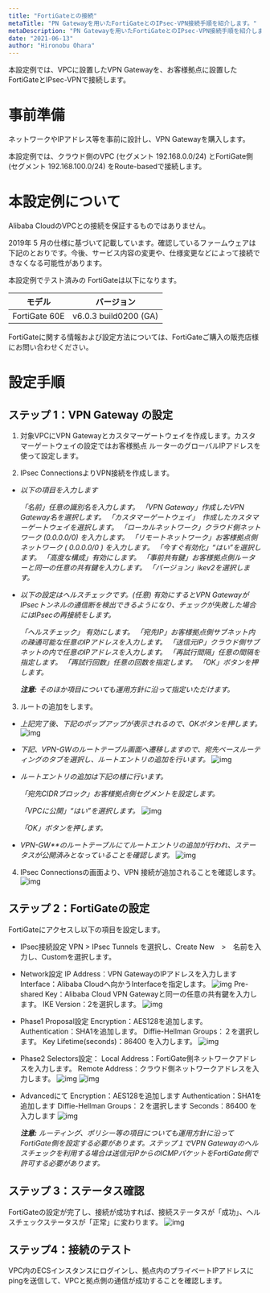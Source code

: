 ```yaml
---
title: "FortiGateとの接続"
metaTitle: "PN Gatewayを用いたFortiGateとのIPsec-VPN接続手順を紹介します。"
metaDescription: "PN Gatewayを用いたFortiGateとのIPsec-VPN接続手順を紹介します。"
date: "2021-06-13"
author: "Hironobu Ohara"
---
```




<!-- descriptionがコンテンツの前に表示されます -->

<!-- コンテンツを書くときはこの下に記載ください -->

本設定例では、VPCに設置したVPN Gatewayを、お客様拠点に設置したFortiGateとIPsec-VPNで接続します。

# 事前準備

ネットワークやIPアドレス等を事前に設計し、VPN Gatewayを購入します。

本設定例では、クラウド側のVPC (セグメント 192.168.0.0/24) とFortiGate側 (セグメント 192.168.100.0/24) をRoute-basedで接続します。

# 本設定例について

Alibaba CloudのVPCとの接続を保証するものではありません。

2019年 5 月の仕様に基づいて記載しています。確認しているファームウェアは下記のとおりです。今後、サービス内容の変更や、仕様変更などによって接続できなくなる可能性があります。

本設定例でテスト済みの FortiGateは以下になります。

| **モデル**    | **バージョン**        |
| ------------- | --------------------- |
| FortiGate 60E | v6.0.3 build0200 (GA) |

FortiGateに関する情報および設定方法については、FortiGateご購入の販売店様にお問い合わせください。

# 設定手順

## ステップ 1：VPN Gateway の設定

1. 対象VPCにVPN Gatewayとカスタマーゲートウェイを作成します。カスタマーゲートウェイの設定ではお客様拠点 ルーターのグローバルIPアドレスを使って設定します。

2. IPsec ConnectionsよりVPN接続を作成します。

- *以下の項目を入力します*

  *「名前」任意の識別名を入力します。*
  *「VPN Gateway」作成したVPN Gateway名を選択します。*
  *「カスタマーゲートウェイ」　作成したカスタマーゲートウェイを選択します。*
  *「ローカルネットワーク」クラウド側ネットワーク (0.0.0.0/0) を入力します。*
  *「リモートネットワーク」お客様拠点側ネットワーク ( 0.0.0.0/0 ) を入力します。*
  *「今すぐ有効化」“はい”を選択します。*
  *「高度な構成」有効にします。*
  *「事前共有鍵」お客様拠点側ルーターと同一の任意の共有鍵を入力します。*
  *「バージョン」ikev2を選択します。*

- *以下の設定はヘルスチェックです。(任意)*
  *有効にするとVPN GatewayがIPsecトンネルの通信断を検出できるようになり、チェックが失敗した場合にはIPsecの再接続をします。*

  *「ヘルスチェック」 有効にします。*
  *「宛先IP」お客様拠点側サブネット内の疎通可能な任意のIPアドレスを入力します。*
  *「送信元IP」クラウド側サブネットの内で任意のIPアドレスを入力します。*
  *「再試行間隔」任意の間隔を指定します。*
  *「再試行回数」任意の回数を指定します。*
  *「OK」ボタンを押します。*

  ***注意:*** *そのほか項目についても運用方針に沿って指定いただけます。*

3. ルートの追加をします。

- *上記完了後、下記のポップアップが表示されるので、OKボタンを押します。*
  ![img](https://raw.githubusercontent.com/sbcloud/help/master/content/network-connect-case/images/cm-001.png)

- *下記、VPN-GWのルートテーブル画面へ遷移しますので、宛先ベースルーティングのタブを選択し、ルートエントリの追加を行います。*
  ![img](https://raw.githubusercontent.com/sbcloud/help/master/content/network-connect-case/images/cm-002.png)

- *ルートエントリの追加は下記の様に行います。*

  *「宛先CIDRブロック」お客様拠点側セグメントを設定します。*

  *「VPCに公開」“はい”を選択します。*
  ![img](https://raw.githubusercontent.com/sbcloud/help/master/content/network-connect-case/images/cm-003.png)

  *「OK」ボタンを押します。*

- *VPN-GW**のルートテーブルにてルートエントリの追加が行われ、ステータスが公開済みとなっていることを確認します。*
  ![img](https://raw.githubusercontent.com/sbcloud/help/master/content/network-connect-case/images/cm-004.png)

4. IPsec Connectionsの画面より、VPN 接続が追加されることを確認します。
    ![img](https://raw.githubusercontent.com/sbcloud/help/master/content/network-connect-case/images/cm-005.png)

## ステップ 2：FortiGateの設定

FortiGateにアクセスし以下の項目を設定します。

- IPsec接続設定
VPN > IPsec Tunnels を選択し、Create New　>　名前を入力し、Customを選択します。

- Network設定
IP Address：VPN GatewayのIPアドレスを入力します
Interface：Alibaba Cloudへ向かうInterfaceを指定します。
  ![img](https://raw.githubusercontent.com/sbcloud/help/master/content/network-connect-case/images/ft-001.png)
Pre-shared Key：Alibaba Cloud VPN Gatewayと同一の任意の共有鍵を入力します。
IKE Version：2を選択します。
  ![img](https://raw.githubusercontent.com/sbcloud/help/master/content/network-connect-case/images/ft-002.png)

- Phase1 Proposal設定
Encryption：AES128を追加します。
Authentication：SHA1を追加します。
Diffie-Hellman Groups：２を選択します。
Key Lifetime(seconds)：86400 を入力します。
  ![img](https://raw.githubusercontent.com/sbcloud/help/master/content/network-connect-case/images/ft-003.png)

- Phase2 Selectors設定：
Local Address：FortiGate側ネットワークアドレスを入力します。
Remote Address：クラウド側ネットワークアドレスを入力します。
  ![img](https://raw.githubusercontent.com/sbcloud/help/master/content/network-connect-case/images/ft-004.png)
  ![img](https://raw.githubusercontent.com/sbcloud/help/master/content/network-connect-case/images/ft-005.png)

- Advancedにて
Encryption：AES128を追加します
Authentication：SHA1を追加します
Diffie-Hellman Groups：２を選択します
Seconds：86400 を入力します
  ![img](https://raw.githubusercontent.com/sbcloud/help/master/content/network-connect-case/images/ft-005.png)

  ***注意:*** *ルーティング、ポリシー等の項目についても運用方針に沿ってFortiGate側を設定する必要があります。ステップ１でVPN Gatewayのヘルスチェックを利用する場合は送信元IPからのICMPパケットをFortiGate側で許可する必要があります。*

## ステップ 3：ステータス確認

FortiGateの設定が完了し、接続が成功すれば、接続ステータスが「成功」、ヘルスチェックステータスが「正常」に変わります。
  ![img](https://raw.githubusercontent.com/sbcloud/help/master/content/network-connect-case/images/cm-006.png)

## ステップ4：接続のテスト

VPC内のECSインスタンスにログインし、拠点内のプライベートIPアドレスにpingを送信して、VPCと拠点側の通信が成功することを確認します。
